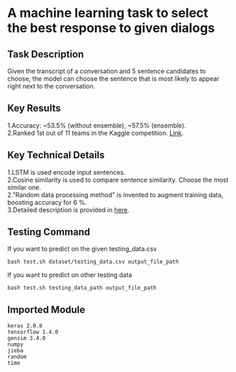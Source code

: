 A machine learning task to select the best response to given dialogs 
==
## Task Description
Given the transcript of a conversation and 5 sentence candidates to choose, the model can choose the sentence that is most likely to appear right next to the conversation. 

## Key Results
1.Accuracy: ~53.5% (without ensemble), ~57.5% (ensemble).  
2.Ranked 1st out of 11 teams in the Kaggle competition. [Link](https://www.kaggle.com/c/ml-2018spring-final-tv-conversation/leaderboard). 

## Key Technical Details
1.LSTM is used encode input sentences.  
2.Cosine similarity is used to compare sentence similarity. Choose the most similar one.  
2.”Random data processing method” is invented to augment training data, boosting accuracy for 6 %.  
3.Detailed description is provided in [here](https://github.com/Andy19961017/ML2018SPRING/blob/master/final/Report.pdf). 

## Testing Command
If you want to predict on the given testing_data.csv  
```
bash test.sh dataset/testing_data.csv output_file_path
```
If you want to predict on other testing data  
```
bash test.sh testing_data_path output_file_path
```

## Imported Module
```
keras 2.0.8      
tensorflow 1.4.0      
gensim 3.4.0     
numpy     
jieba     
random     
time     
```
